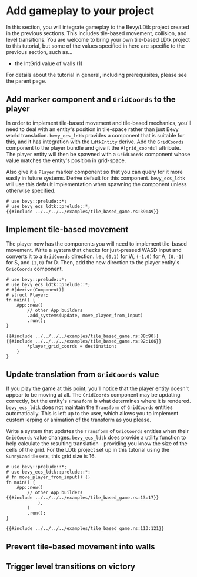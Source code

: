 # Add gameplay to your project
In this section, you will integrate gameplay to the Bevy/LDtk project created in the previous sections.
This includes tile-based movement, collision, and level transitions.
You are welcome to bring your own tile-based LDtk project to this tutorial, but some of the values specified in here are specific to the previous section, such as...
- the IntGrid value of walls (1)

For details about the tutorial in general, including prerequisites, please see the parent page.

## Add marker component and `GridCoords` to the player
In order to implement tile-based movement and tile-based mechanics, you'll need to deal with an entity's position in tile-space rather than just Bevy world translation.
`bevy_ecs_ldtk` provides a component that is suitable for this, and it has integration with the `LdtkEntity` derive.
Add the `GridCoords` component to the player bundle and give it the `#[grid_coords]` attribute.
The player entity will then be spawned with a `GridCoords` component whose value matches the entity's position in grid-space.

Also give it a `Player` marker component so that you can query for it more easily in future systems.
Derive default for this component.
`bevy_ecs_ldtk` will use this default implementation when spawning the component unless otherwise specified.
```rust,no_run
# use bevy::prelude::*;
# use bevy_ecs_ldtk::prelude::*;
{{#include ../../../../examples/tile_based_game.rs:39:49}}
```

## Implement tile-based movement
The player now has the components you will need to implement tile-based movement.
Write a system that checks for just-pressed WASD input and converts it to a `GridCoords` direction.
I.e., `(0,1)` for W, `(-1,0)` for A, `(0,-1)` for S, and `(1,0)` for D.
Then, add the new direction to the player entity's `GridCoords` component.
```rust,no_run
# use bevy::prelude::*;
# use bevy_ecs_ldtk::prelude::*;
# #[derive(Component)]
# struct Player;
fn main() {
    App::new()
        // other App builders
        .add_systems(Update, move_player_from_input)
        .run();
}

{{#include ../../../../examples/tile_based_game.rs:88:90}}
{{#include ../../../../examples/tile_based_game.rs:92:106}}
        *player_grid_coords = destination;
    }
}
```

## Update translation from `GridCoords` value
If you play the game at this point, you'll notice that the player entity doesn't appear to be moving at all.
The `GridCoords` component may be updating correctly, but the entity's `Transform` is what determines where it is rendered.
`bevy_ecs_ldtk` does not maintain the `Transform` of `GridCoords` entities automatically.
This is left up to the user, which allows you to implement custom lerping or animation of the transform as you please.

Write a system that updates the `Transform` of `GridCoords` entities when their `GridCoords` value changes.
`bevy_ecs_ldtk` does provide a utility function to help calculate the resulting translation - providing you know the size of the cells of the grid.
For the LDtk project set up in this tutorial using the `SunnyLand` tilesets, this grid size is 16.
```rust,no_run
# use bevy::prelude::*;
# use bevy_ecs_ldtk::prelude::*;
# fn move_player_from_input() {}
fn main() {
    App::new()
        // other App builders
{{#include ../../../../examples/tile_based_game.rs:13:17}}
            ),
        )
        .run();
}

{{#include ../../../../examples/tile_based_game.rs:113:121}}
```

## Prevent tile-based movement into walls 

## Trigger level transitions on victory
